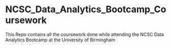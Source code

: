 # NCSC_Data_Analytics_Bootcamp_Coursework
This Repo contains all the coursework done while attending the NCSC Data Analytics Bootcamp at the University of Birmingham

